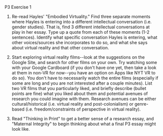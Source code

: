 P3 Exercise 1

1. Re-read Hayles' "Embodied Virtuality." Find three separate moments where Hayles is entering into a different intellectual conversation (i.e. gender studies). That is, find 3 different intellectual conversations at play in her essay. Type up a quote from each of these moments (1-2 sentences). Identify what specific conversation Hayles is entering, what other voices/sources she incorporates to do so, and what she says about virtual reality and that other conversation.

2. Start exploring virtual reality films--look at the suggestions on the Google Site, and search for other films on your own. Try watching some with your Google Cardboard (if you don't have one yet, then take a look at them in non-VR for now--you have an option on Apps like NYT VR to do so). You don't have to necessarily watch the entire films (especially if some are long and you are not interested after a couple minutes). List two VR films that you particularly liked, and briefly describe (bullet points are fine) what you liked about them and potential avenues of research you could imagine with them. Research avenues can be either cultural/historical (i.e. virtual reality and post-colonialism) or genre-based (i.e. freedom/constraints of perspective in virtual reality).

3. Read "Thinking in Print" to get a better sense of  a research essay, and "Maternal Integrity" to begin thinking about what a final P3 essay might look like.
